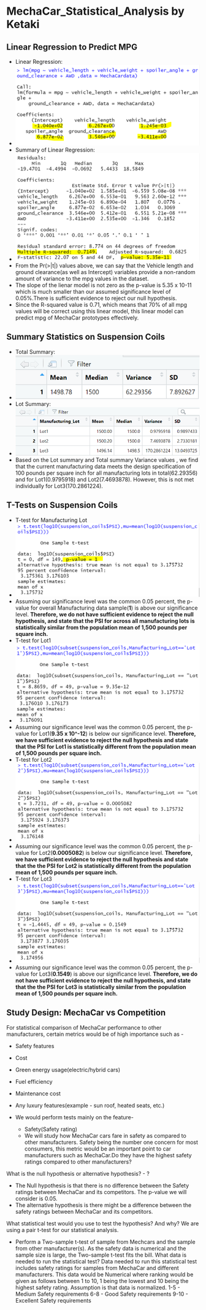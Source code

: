 # MechaCar_Statistical_Analysis by Ketaki
## Linear Regression to Predict MPG
- Linear Regression:
- ![](https://github.com/ketpradh/MechaCar_Statistical_Analysis/blob/main/Resources/Linear%20Regression%20to%20Predict%20MPG%20Fig%201.PNG) 
- Summary of Linear Regression:
- ![](https://github.com/ketpradh/MechaCar_Statistical_Analysis/blob/main/Resources/Linear%20Regression%20to%20Predict%20MPG%20Fig%202.PNG)
- From the Pr(>|t|) values above, we can say that the Vehicle length and ground clearance(as well as Intercept) variables provide a non-random amount of variance to the mpg values in the dataset.
- The slope of the lienar model is not zero as the p-value is 5.35 x 10-11 which is much smaller than our assumed significance level of 0.05%.There is sufficient evidence to reject our null hypothesis.
- Since the R-squared value is 0.71, which means that 70% of all mpg values will be correct using this linear model, this linear model can predict mpg of MechaCar prototypes effectively.
## Summary Statistics on Suspension Coils
- Total Summary:
- ![](https://github.com/ketpradh/MechaCar_Statistical_Analysis/blob/main/Resources/Summary%20Statistics%20on%20Suspension%20Coils%20Fig.1.PNG)
- Lot Summary:
- ![](https://github.com/ketpradh/MechaCar_Statistical_Analysis/blob/main/Resources/Summary%20Statistics%20on%20Suspension%20Coils%20Fig.2.PNG)
- Based on the Lot summary and Total summary Variance values , we find that the current manufacturing data meets the design specification of 100 pounds per square inch for all manufacturing lots in total(62.29356) and for Lot1(0.9795918) and Lot2(7.4693878). However, this is not met individually for Lot3(170.2861224).
## T-Tests on Suspension Coils
- T-test for Manufacturing Lot
- ![](https://github.com/ketpradh/MechaCar_Statistical_Analysis/blob/main/Resources/T-Tests%20on%20Suspension%20Coils.PNG)
- Assuming our significance level was the common 0.05 percent, the p-value for overall Manufacturing data sample(**1**) is above our significance level. **Therefore, we do not have sufficient evidence to reject the null hypothesis, and state that the PSI for across all manufacturing lots is statistically similar from the population mean of 1,500 pounds per square inch.**
- T-test for Lot1
- ![](https://github.com/ketpradh/MechaCar_Statistical_Analysis/blob/main/Resources/T-Tests%20on%20Suspension%20Coils%20Lot%201.PNG)
- Assuming our significance level was the common 0.05 percent, the p-value for Lot1(**9.35 x 10^-12**) is below our significance level. **Therefore, we have sufficient evidence to reject the null hypothesis and state that the PSI for Lot1 is statistically different from the population mean of 1,500 pounds per square inch.**
- T-test for Lot2
- ![](https://github.com/ketpradh/MechaCar_Statistical_Analysis/blob/main/Resources/T-Tests%20on%20Suspension%20Coils%20Lot%202.PNG)
- Assuming our significance level was the common 0.05 percent, the p-value for Lot2(**0.0005082**) is below our significance level. **Therefore, we have sufficient evidence to reject the null hypothesis and state that the the PSI for Lot2 is statistically different from the population mean of 1,500 pounds per square inch.**
- T-test for Lot3
- ![](https://github.com/ketpradh/MechaCar_Statistical_Analysis/blob/main/Resources/T-Tests%20on%20Suspension%20Coils%20Lot%203.PNG)
- Assuming our significance level was the common 0.05 percent, the p-value for Lot3(**0.1549**) is above our significance level. **Therefore, we do not have sufficient evidence to reject the null hypothesis, and state that the the PSI for Lot3 is statistically similar from the population mean of 1,500 pounds per square inch.**
## Study Design: MechaCar vs Competition
For statistical comparison of MechaCar performance to other manufacturers, certain metrics would be of high importance such as -
- Safety features
- Cost
- Green energy usage(electric/hybrid cars)
- Fuel efficiency
- Maintenance cost
- Any luxury features(example - sun roof, heated seats, etc.)

- We would perform tests mainly on the feature-
  - Safety(Safety rating)
  - We will study how MechaCar cars fare in safety as compared to other manufacturers. Safety being the number one concern for most consumers, this metric would be an important point to car manufacturers such as MechaCar.Do they have the highest safety ratings compared to other manufacturers?
  
What is the null hypothesis or alternative hypothesis? - ?
- The Null hypothesis is that there is no difference between the Safety ratings between MechaCar and its competitors. The p-value we will consider is 0.05.
- The alternative hypothesis is there might be a difference between the safety ratings between MechaCar and its competitors.

What statistical test would you use to test the hypothesis? And why?
We are using a pair t-test for our statistical analysis. 
- Perform a Two-sample t-test of sample from Mechcars and the sample from other manufacturer(s). As the safety data is numerical and the sample size is large, the Two-sample t-test fits the bill.
What data is needed to run the statistical test?
Data needed to run this statistical test includes safety ratings for samples from MechaCar and different manufacturers. This data would be Numerical where ranking would be given as follows between 1 to 10, 1 being the lowest and 10 being the highest safety rating. Assumption is that data is normalized.
1-5 - Medium Safety requirements
6-8 - Good Safety requirements
9-10 - Excellent Safety requirements
